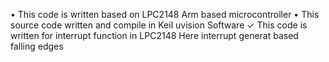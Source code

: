 • This code is written based on LPC2148 Arm based microcontroller
• This source code written and compile in Keil uvision Software
✓ This code is written for interrupt function in LPC2148
     Here interrupt generat based falling edges 
